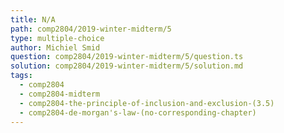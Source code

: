 ```yaml
---
title: N/A
path: comp2804/2019-winter-midterm/5
type: multiple-choice
author: Michiel Smid
question: comp2804/2019-winter-midterm/5/question.ts
solution: comp2804/2019-winter-midterm/5/solution.md
tags:
  - comp2804
  - comp2804-midterm
  - comp2804-the-principle-of-inclusion-and-exclusion-(3.5)
  - comp2804-de-morgan's-law-(no-corresponding-chapter)
---
```

